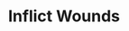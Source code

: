 ---
title: "Inflict Wounds"
index: "inflict-wounds"
permalink: /spells/inflict-wounds/
tags:
  - Spell
  - 1st Level
  - Necromancy
  - Damage
  - Necrotic
available_for:
  - Cleric
level: "1st Level"
school: "Necromancy"
range: "Touch"
comp:
  - V
  - S
attack: "Melee"
effect: "Necrotic"
description: |
  Make a melee spell attack against a creature you can reach. On a hit, the target takes 3d10 necrotic damage.

  **At higher levels.** When you cast this spell using a spell slot of 2nd level or higher, the damage increases by 1d10 for each slot level above 1st.
excerpt: "Make a melee spell attack against a creature you can reach."
source: "Basic Rules"
---